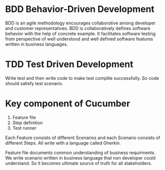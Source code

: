 # BDD Behavior-Driven Development
BDD is an agile methodology encourages collaborative among developer and customer representatives. BDD is collaboratively defines software behavior with the help of concrete example. It facilitates software testing from perspective of well understood and well defined software features written in business languages.
# TDD Test Driven Development
Write test and then write code to make test complile successfully. So code should satisfy test scenario.

# Key component of Cucumber
1. Feature file
2. Step definition
3. Test runner

Each Feature consists of different Scenarios and each Scenario consists of different Steps. All write with a language called Gherkin.

Feature file documents common understanding of business requirments. We write scenario written in business language that non developer could understand. So it becomes ultimate source of truth for all stakeholders.
